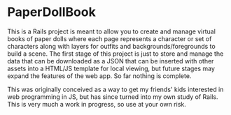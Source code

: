 # PaperDollBook

This is a Rails project is meant to allow you to create and manage virtual books of paper dolls where each page represents a character or set of characters along with layers for outfits and backgrounds/foregrounds to build a scene.  The first stage of this project is just to store and manage the data that can be downloaded as a JSON that can be inserted with other assets into a HTML/JS template for local viewing, but future stages may expand the features of the web app.  So far nothing is complete.

This was originally conceived as a way to get my friends' kids interested in web programming in JS, but has since turned into my own study of Rails.  This is very much a work in progress, so use at your own risk.
